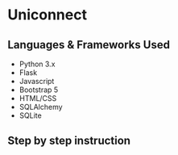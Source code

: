 # Uniconnect
## Languages & Frameworks Used
- Python 3.x
- Flask
- Javascript
- Bootstrap 5
- HTML/CSS
- SQLAlchemy
- SQLite
## Step by step instruction
